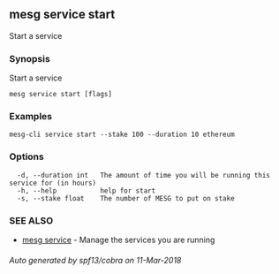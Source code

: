 ## mesg service start

Start a service

### Synopsis

Start a service

```
mesg service start [flags]
```

### Examples

```
mesg-cli service start --stake 100 --duration 10 ethereum
```

### Options

```
  -d, --duration int   The amount of time you will be running this service for (in hours)
  -h, --help           help for start
  -s, --stake float    The number of MESG to put on stake
```

### SEE ALSO

* [mesg service](mesg_service.md)	 - Manage the services you are running

###### Auto generated by spf13/cobra on 11-Mar-2018
